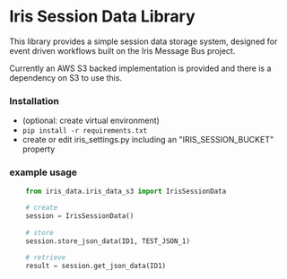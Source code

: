 # Iris Session Data Library

This library provides a simple session data storage system, designed for event driven workflows built on the Iris Message Bus project. 

Currently an AWS S3 backed implementation is provided and there is a dependency on S3 to use this. 

### Installation


* (optional: create virtual environment)
* ``` pip install -r requirements.txt ```
* create or edit iris_settings.py including an "IRIS_SESSION_BUCKET" property


### example usage

```python
    from iris_data.iris_data_s3 import IrisSessionData
    
    # create
    session = IrisSessionData()
    
    # store
    session.store_json_data(ID1, TEST_JSON_1)

    # retrieve
    result = session.get_json_data(ID1)
```

